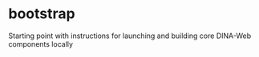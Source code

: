 # bootstrap
Starting point with instructions for launching and building core DINA-Web components locally
